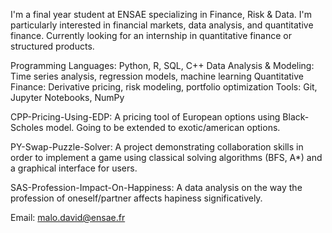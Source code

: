 I'm a final year student at ENSAE specializing in Finance, Risk & Data. 
I'm particularly interested in financial markets, data analysis, and quantitative finance.
Currently looking for an internship in quantitative finance or structured products.

Programming Languages: Python, R, SQL, C++
Data Analysis & Modeling: Time series analysis, regression models, machine learning
Quantitative Finance: Derivative pricing, risk modeling, portfolio optimization
Tools: Git, Jupyter Notebooks, NumPy

CPP-Pricing-Using-EDP: A pricing tool of European options using Black-Scholes model. Going to be extended to exotic/american options.

PY-Swap-Puzzle-Solver: A project demonstrating collaboration skills in order to implement a game using classical solving algorithms (BFS, A*) and a graphical interface for users.

SAS-Profession-Impact-On-Happiness: A data analysis on the way the profession of oneself/partner affects hapiness significatively.

Email: malo.david@ensae.fr
